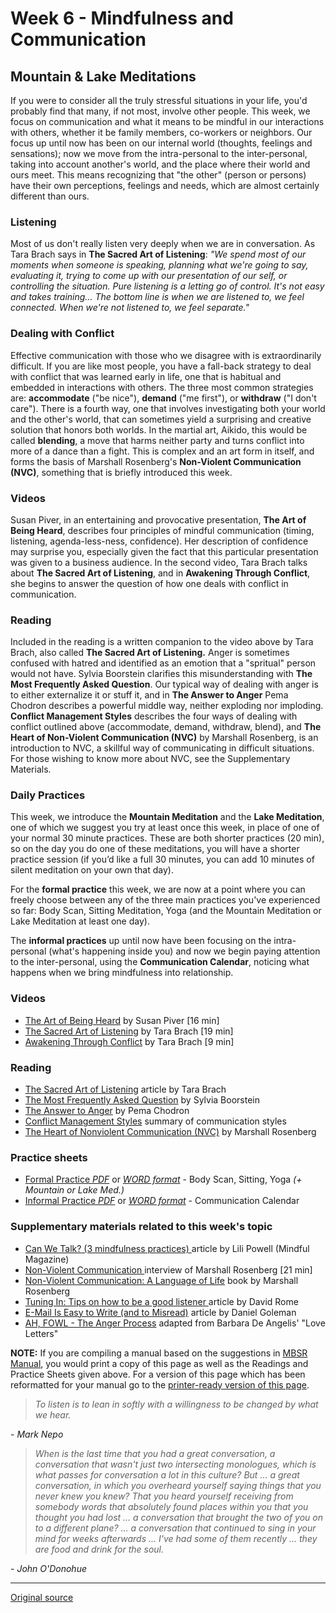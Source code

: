 Week 6 - Mindfulness and Communication
======================================

Mountain & Lake Meditations
---------------------------

If you were to consider all the truly stressful situations in your life, you'd
probably find that many, if not most, involve other people. This week, we focus
on communication and what it means to be mindful in our interactions with
others, whether it be family members, co-workers or neighbors. Our focus up
until now has been on our internal world (thoughts, feelings and sensations);
now we move from the intra-personal to the inter-personal, taking into account
another's world, and the place where their world and ours meet. This means
recognizing that "the other" (person or persons) have their own perceptions,
feelings and needs, which are almost certainly different than ours.

### Listening  
Most of us don't really listen very deeply when we are in conversation. As Tara
Brach says in **The Sacred Art of Listening**: _"We spend most of our moments
when someone is speaking, planning what we're going to say, evaluating it,
trying to come up with our presentation of our self, or controlling the
situation. Pure listening is a letting go of control. It's not easy and takes
training… The bottom line is when we are listened to, we feel connected. When
we're not listened to, we feel separate."_

### Dealing with Conflict  
Effective communication with those who we disagree with is extraordinarily
difficult. If you are like most people, you have a fall-back strategy to deal
with conflict that was learned early in life, one that is habitual and embedded
in interactions with others. The three most common strategies are:
**accommodate** ("be nice"), **demand** ("me first"), or **withdraw** ("I don't
care"). There is a fourth way, one that involves investigating both your world
and the other's world, that can sometimes yield a surprising and creative
solution that honors both worlds. In the martial art, Aikido, this would be
called **blending**, a move that harms neither party and turns conflict into
more of a dance than a fight. This is complex and an art form in itself, and
forms the basis of Marshall Rosenberg's **Non-Violent Communication (NVC)**,
something that is briefly introduced this week.

### Videos  
Susan Piver, in an entertaining and provocative presentation, **The Art of
Being Heard**, describes four principles of mindful communication (timing,
listening, agenda-less-ness, confidence). Her description of confidence may
surprise you, especially given the fact that this particular presentation was
given to a business audience. In the second video, Tara Brach talks about **The
Sacred Art of Listening**, and in **Awakening Through Conflict**, she begins to
answer the question of how one deals with conflict in communication.

### Reading  
Included in the reading is a written companion to the video above by Tara
Brach, also called **The Sacred Art of Listening.** Anger is sometimes confused
with hatred and identified as an emotion that a "spritual" person would not
have. Sylvia Boorstein clarifies this misunderstanding with **The Most
Frequently Asked Question**. Our typical way of dealing with anger is to either
externalize it or stuff it, and in **The Answer to Anger** Pema Chodron
describes a powerful middle way, neither exploding nor imploding. **Conflict
Management Styles** describes the four ways of dealing with conflict outlined
above (accommodate, demand, withdraw, blend), and **The Heart of Non-Violent
Communication (NVC)** by Marshall Rosenberg, is an introduction to NVC, a
skillful way of communicating in difficult situations. For those wishing to
know more about NVC, see the Supplementary Materials.

### Daily Practices  
This week, we introduce the **Mountain Meditation** and the **Lake
Meditation**, one of which we suggest you try at least once this week, in place
of one of your normal 30 minute practices. These are both shorter practices (20
min), so on the day you do one of these meditations, you will have a shorter
practice session (if you’d like a full 30 minutes, you can add 10 minutes of
silent meditation on your own that day).

For the **formal practice** this week, we are now at a point where you can
freely choose between any of the three main practices you've experienced so
far: Body Scan, Sitting Meditation, Yoga (and the Mountain Meditation or Lake
Meditation at least one day).

The **informal practices** up until now have been focusing on the
intra-personal (what's happening inside you) and now we begin paying attention
to the inter-personal, using the **Communication Calendar**, noticing what
happens when we bring mindfulness into relationship.

### Videos  
* [The Art of Being Heard][38] by Susan Piver [16 min]  
* [The Sacred Art of Listening][39] by Tara Brach [19 min]  
* [Awakening Through Conflict][40] by Tara Brach [9 min]  

### Reading  
* [The Sacred Art of Listening][41] article by Tara Brach  
* [The Most Frequently Asked Question][42] by Sylvia Boorstein  
* [The Answer to Anger][43] by Pema Chodron  
* [Conflict Management Styles][44] summary of communication styles  
* [The Heart of Nonviolent Communication (NVC)][45] by Marshall Rosenberg  

### Practice sheets  
* [Formal Practice _PDF_][46] or [_WORD format_][47] \- Body Scan, Sitting, Yoga _(+ Mountain or Lake Med.)_  
* [Informal Practice _PDF_][48] or [_WORD format_][49] \- Communication Calendar

### Supplementary materials related to this week's topic  
* [Can We Talk? (3 mindfulness practices) ][50] article by Lili Powell (Mindful Magazine)  
* [Non-Violent Communication ][51] interview of Marshall Rosenberg [21 min]  
* [Non-Violent Communication: A Language of Life][52] book by Marshall Rosenberg  
* [Tuning In: Tips on how to be a good listener ][53] article by David Rome  
* [E-Mail Is Easy to Write (and to Misread)][54] article by Daniel Goleman  
* [AH, FOWL \- The Anger Process][55] adapted from Barbara De Angelis' "Love Letters"  

**NOTE:** If you are compiling a manual based on the suggestions in [MBSR
Manual][16], you would print a copy of this page as well as the Readings and
Practice Sheets given above. For a version of this page which has been
reformatted for your manual go to the [printer-ready version of this page][56].


> _To listen is to lean in softly with a willingness to be changed by what we hear._
  
\- _Mark Nepo_

> _When is the last time that you had a great conversation, a conversation that
wasn't just two intersecting monologues, which is what passes for conversation
a lot in this culture? But ... a great conversation, in which you overheard
yourself saying things that you never knew you knew? That you heard yourself
receiving from somebody words that absolutely found places within you that you
thought you had lost ... a conversation that brought the two of you on to a
different plane? ... a conversation that continued to sing in your mind for
weeks afterwards ... I've had some of them recently ... they are food and drink
for the soul._
  
\- _John O'Donohue_

[16]: selfguidedMBSR_manual.md
[38]: https://www.youtube.com/watch?v=VmupIGDNjvk&amp;index=1&amp;list=PLbiVpU59JkVaxox70z7TUv9eyriJ0galL
[39]: https://www.youtube.com/watch?v=39eFKcIi-JY&amp;list=PLbiVpU59JkVaxox70z7TUv9eyriJ0galL&amp;index=2
[40]: https://www.youtube.com/watch?v=KCPYNfLWXxE&amp;list=PLbiVpU59JkVaxox70z7TUv9eyriJ0galL&amp;index=3
[41]: docs/week6/sacred-art-of-listening.pdf
[42]: docs/week6/most-frequently-asked-Q.pdf
[43]: docs/week6/anger-chodron.pdf
[44]: docs/week6/conflict_styles.pdf
[45]: docs/week6/non-violent-communication.pdf
[46]: practice/week6-formal.pdf
[47]: practice/week6-formal.docx
[48]: practice/week6-informal.pdf
[49]: practice/week6-informal.docx
[50]: http://www.mindful.org/can-we-talk/
[51]: https://www.youtube.com/watch?v=SQe_5Ll9dQE
[52]: http://www.amazon.com/Nonviolent-Communication-Language-Marshall-Rosenberg/dp/1892005034
[53]: http://www.mindful.org/tuning-in/
[54]: docs/week6/email_goleman.pdf
[55]: docs/week6/AHFOWL.pdf
[56]: http://palousemindfulness.com/docs/manualMBSRweek6.pdf
  
-----

[Original source](http://palousemindfulness.com/selfguidedMBSR_week6.html "Permalink to MBSR week 6")
